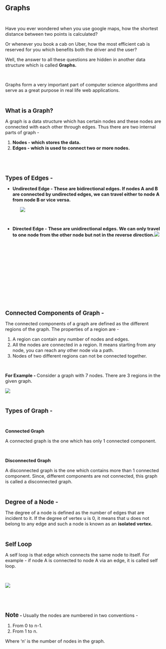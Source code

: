 <div _ngcontent-serverapp-c318="" class="body-text p-24"><p><span style="font-size:17pt;"><strong>Graphs</strong></span></p><p>&nbsp;</p><p><span style="font-size:11pt;">Have you ever wondered when you use google maps, how the shortest distance between two points is calculated?</span></p><p><span style="font-size:11pt;">Or whenever you book a cab on Uber, how the most efficient cab is reserved for you which benefits both the driver and the user?</span></p><p><span style="font-size:11pt;">Well, the answer to all these questions are hidden in another data structure which is called&nbsp;<strong>Graphs.</strong></span></p><p>&nbsp;</p><p><span style="font-size:11pt;">Graphs form a very important part of computer science algorithms and serve as a great purpose in real life web applications.</span></p><p>&nbsp;</p><p><span style="font-size:13.999999999999998pt;"><strong>What is a Graph?</strong></span></p><p><span style="font-size:11pt;">A graph is a data structure which has certain nodes and these nodes are connected with each other through edges. Thus there are two internal parts of graph -&nbsp;</span></p><ol><li><span style="font-size:11pt;"><strong>Nodes -&nbsp;which stores the data.</strong></span></li><li><span style="font-size:11pt;"><strong>Edges -&nbsp;which is used to connect two or more nodes.</strong></span></li></ol><p>&nbsp;</p><p>&nbsp;</p><p><span style="font-size:13.999999999999998pt;"><strong>Types of Edges -&nbsp;</strong></span></p><ul><li><span style="font-size:11pt;"><strong>Undirected Edge -&nbsp;These are bidirectional edges. If nodes A and B are connected by undirected edges, we can travel either to node A from node B or vice versa.</strong></span></li></ul><p style="margin-left:36pt;"><span style="font-size:11pt;"><img src="https://files.codingninjas.in/article_images/introduction-to-graphs-dsa-new-0-1702720056.webp"></span></p><p>&nbsp;</p><ul><li><span style="font-size:11pt;"><strong>Directed Edge -&nbsp;These are unidirectional edges. We can only travel to one node from the other node but not in the reverse direction.</strong></span><strong><img src="https://files.codingninjas.in/article_images/introduction-to-graphs-dsa-new-1-1702720057.webp"></strong></li></ul><p>&nbsp;</p><p>&nbsp;</p><p>&nbsp;</p><p>&nbsp;</p><p>&nbsp;</p><p>&nbsp;</p><p>&nbsp;</p><p><span style="font-size:13.999999999999998pt;"><strong>Connected Components of Graph -&nbsp;</strong></span></p><p><span style="font-size:11pt;">The connected components of a graph are defined as the different regions of the graph. The properties of a region are -&nbsp;</span></p><ol><li><span style="font-size:11pt;">A region can contain any number of nodes and edges.</span></li><li><span style="font-size:11pt;">All the nodes are connected in a region. It means starting from any node, you can reach any other node via a path.&nbsp;</span></li><li><span style="font-size:11pt;">Nodes of two different regions can not be connected together.</span></li></ol><p>&nbsp;</p><p><span style="font-size:11pt;"><strong>For Example -&nbsp;</strong>Consider a graph with 7 nodes. There are 3 regions in the given graph.</span></p><p><span style="font-size:11pt;"><img src="https://files.codingninjas.in/article_images/introduction-to-graphs-dsa-new-2-1702720057.webp"></span></p><p>&nbsp;</p><p><span style="font-size:13.999999999999998pt;"><strong>Types of Graph -&nbsp;</strong></span></p><p>&nbsp;</p><p><span style="font-size:11pt;"><strong>Connected Graph</strong></span></p><p><span style="font-size:11pt;">A connected graph is the one which has only 1 connected component.</span></p><p>&nbsp;</p><p><span style="font-size:11pt;"><strong>Disconnected Graph</strong></span></p><p><span style="font-size:11pt;">A disconnected graph is the one which contains more than 1 connected component. Since, different components are not connected, this graph is called a disconnected graph.</span></p><p>&nbsp;</p><p><span style="font-size:13.999999999999998pt;"><strong>Degree of a Node -</strong></span></p><p><span style="font-size:11pt;">The degree of a node is defined as the number of edges that are incident to it. If the degree of vertex u is 0, it means that u does not belong to any edge and such a node is known as an&nbsp;<strong>isolated vertex.</strong></span></p><p>&nbsp;</p><p><span style="font-size:13.999999999999998pt;"><strong>Self Loop</strong></span></p><p><span style="font-size:11pt;">A self loop is that edge which connects the same node to itself. For example - if node A is connected to node A via an edge, it is called self loop.</span></p><p>&nbsp;</p><p><span style="font-size:11pt;"><img src="https://files.codingninjas.in/article_images/introduction-to-graphs-dsa-new-3-1702720057.jpg"></span></p><p>&nbsp;</p><p>&nbsp;</p><p><span style="font-size:13.999999999999998pt;"><strong>Note</strong></span><span style="font-size:11pt;"><strong> -&nbsp;</strong>Usually the nodes are numbered in two conventions -&nbsp;</span></p><ol><li><span style="font-size:11pt;">From 0 to n-1.</span></li><li><span style="font-size:11pt;">From 1 to n.</span></li></ol><p><span style="font-size:11pt;">Where ‘n’ is the number of nodes in the graph.</span></p><p>&nbsp;</p><p>&nbsp;</p><p>&nbsp;</p></div>